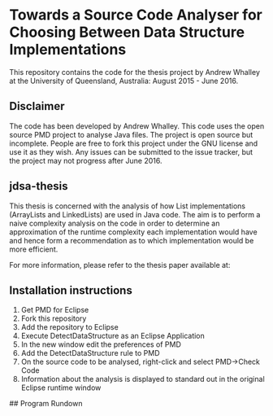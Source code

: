 # Towards a Source Code Analyser for Choosing Between Data Structure Implementations
This repository contains the code for the thesis project by Andrew Whalley at the University of Queensland, Australia: August 2015 - June 2016.
## Disclaimer
The code has been developed by Andrew Whalley. This code uses the open source PMD project to analyse Java files. The project is open source but incomplete. People are free to fork this project under the GNU license and use it as they wish. Any issues can be submitted to the issue tracker, but the project may not progress after June 2016.
## jdsa-thesis
This thesis is concerned with the analysis of how List implementations (ArrayLists and LinkedLists) are used in Java code. The aim is to perform a naive complexity analysis on the code in order to determine an approximation of the runtime complexity each implementation would have and hence form a recommendation as to which implementation would be more efficient. 

For more information, please refer to the thesis paper available at: <Not actually finished yet>
## Installation instructions
1. Get PMD for Eclipse
2. Fork this repository
3. Add the repository to Eclipse
4. Execute DetectDataStructure as an Eclipse Application
5. In the new window edit the preferences of PMD
6. Add the DetectDataStructure rule to PMD
7. On the source code to be analysed, right-click and select PMD->Check Code
8. Information about the analysis is displayed to standard out in the original Eclipse runtime window
<Will update to be more specific>
## Program Rundown
<How the DetectDataStructure code works and links to other files so that the project can be extended easily>
